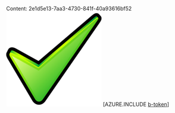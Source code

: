 Content: 2e1d5e13-7aa3-4730-841f-40a93616bf52![image](2e897930-ea3a-463f-933f-e8a34ef7490b.png)
[AZURE.INCLUDE [b-token](484490a5-4a98-4dcc-96fe-e5aa5eac3891.md)]
